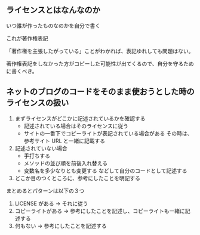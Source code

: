 ## ライセンスとはなんなのか

いつ誰が作ったものなのかを自分で書く

これが著作権表記

「著作権を主張したがっている」ことがわかれば、表記ゆれしても問題はない。

著作権表記をしなかった方がコピーした可能性が出てくるので、自分を守るために書くべき。


## ネットのブログのコードをそのまま使おうとした時のライセンスの扱い

1. まずライセンスがどこかに記述されているかを確認する
    - 記述されている場合はそのライセンスに従う
    - サイトの一番下でコピーライトが表記されている場合がある
        その時は、参考サイト URL と一緒に記載する
1. 記述されていない場合
    - 手打ちする
    - メソッドの並び順を前後入れ替える
    - 変数名を多少なりとも変更する
    などして自分のコードとして記述する
1. どこか目のつくところに、参考にしたことを明記する

まとめるとパターンは以下の３つ
1. LICENSE がある -> それに従う
1. コピーライトがある -> 参考にしたことを記述し、コピーライトも一緒に記述する
1. 何もない -> 参考にしたことを記述する

